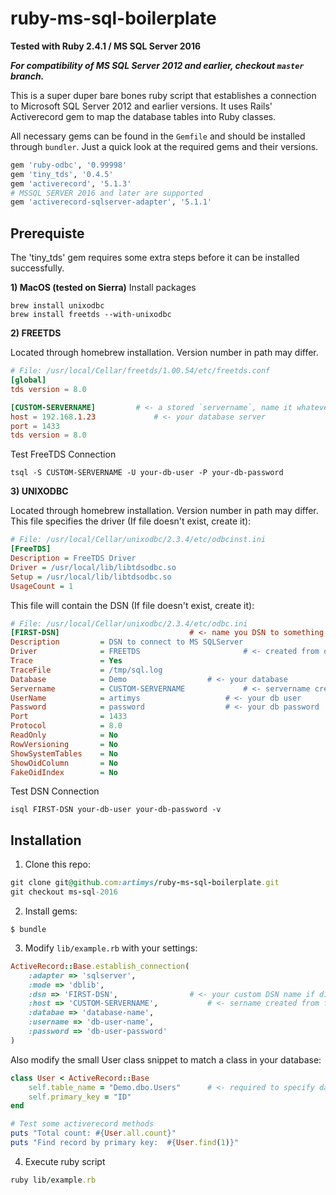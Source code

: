 # ruby-ms-sql-boilerplate
**Tested with Ruby 2.4.1 / MS SQL Server 2016**

***For compatibility of MS SQL Server 2012 and earlier, checkout ```master``` branch.***

This is a super duper bare bones ruby script that establishes a connection to Microsoft SQL Server 2012 and earlier versions. It uses Rails' Activerecord gem to map the database tables into Ruby classes.

All necessary gems can be found in the ```Gemfile``` and should be installed through ```bundler```.  Just a quick look at the required gems and their versions.

```ruby
gem 'ruby-odbc', '0.99998'
gem 'tiny_tds', '0.4.5'
gem 'activerecord', '5.1.3'
# MSSQL SERVER 2016 and later are supported
gem 'activerecord-sqlserver-adapter', '5.1.1'

```

## Prerequiste
The 'tiny_tds' gem requires some extra steps before it can be installed successfully.

**1) MacOS (tested on Sierra)**
Install packages
```shell
brew install unixodbc
brew install freetds --with-unixodbc
```
**2) FREETDS**

Located through homebrew installation. Version number in path may differ.

```conf
# File: /usr/local/Cellar/freetds/1.00.54/etc/freetds.conf
[global]
tds version = 8.0

[CUSTOM-SERVERNAME]			# <- a stored `servername`, name it whatever
host = 192.168.1.23  			# <- your database server
port = 1433
tds version = 8.0
```

Test FreeTDS Connection
```shell
tsql -S CUSTOM-SERVERNAME -U your-db-user -P your-db-password
```


**3) UNIXODBC**

Located through homebrew installation. Version number in path may differ. This file specifies the driver (If file doesn't exist, create it):

```ini
# File: /usr/local/Cellar/unixodbc/2.3.4/etc/odbcinst.ini
[FreeTDS]
Description = FreeTDS Driver
Driver = /usr/local/lib/libtdsodbc.so
Setup = /usr/local/lib/libtdsodbc.so
UsageCount = 1
```

This file will contain the DSN (If file doesn't exist, create it):
```ini
# File: /usr/local/Cellar/unixodbc/2.3.4/etc/odbc.ini
[FIRST-DSN] 							# <- name you DSN to something meaningful
Description         = DSN to connect to MS SQLServer
Driver              = FREETDS 						# <- created from odbcinst.ini
Trace               = Yes
TraceFile           = /tmp/sql.log
Database            = Demo					# <- your database
Servername          = CUSTOM-SERVERNAME 			# <- servername created from freetds.conf
UserName            = artimys 					# <- your db user
Password            = password 					# <- your db password
Port                = 1433
Protocol            = 8.0
ReadOnly            = No
RowVersioning       = No
ShowSystemTables    = No
ShowOidColumn       = No
FakeOidIndex        = No
```

Test DSN Connection
```shell
isql FIRST-DSN your-db-user your-db-password -v
```




## Installation
1. Clone this repo:
```ruby
git clone git@github.com:artimys/ruby-ms-sql-boilerplate.git
git checkout ms-sql-2016
```

2. Install gems:
```shell
$ bundle
```

3. Modify ```lib/example.rb``` with your settings:
```ruby
ActiveRecord::Base.establish_connection(
	:adapter => 'sqlserver',
	:mode => 'dblib',
	:dsn => 'FIRST-DSN', 				# <- your custom DSN name if different from above
	:host => 'CUSTOM-SERVERNAME', 			# <- sername created from freetds.conf
	:databae => 'database-name',
	:username => 'db-user-name',
	:password => 'db-user-password'
)
```
Also modify the small User class snippet to match a class in your database:
```ruby
class User < ActiveRecord::Base
	self.table_name = "Demo.dbo.Users" 		# <- required to specify database.dbo.table-name
	self.primary_key = "ID"
end

# Test some activerecord methods
puts "Total count: #{User.all.count}"
puts "Find record by primary key:  #{User.find(1)}"
```

4. Execute ruby script
```ruby
ruby lib/example.rb
```
